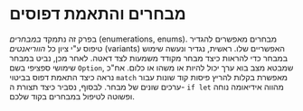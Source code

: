 # מבחרים והתאמת דפוסים

בפרק זה נתמקד *במבחרים* (enumerations, enums). מבחרים מאפשרים להגדיר טיפוס ע"י ציון כל *הווריאנטים* (variants) האפשריים שלו. ראשית, נגדיר ונעשה שימוש במבחר כדי להראות כיצד מבחר מקודד משמעות לצד דאטה. לאחר מכן, נביט במבחר שימושי ספציפי בשם `Option`, שמבטא מצב בוא ערך יכול להיות או משהו או כלום. אח"כ נראה כיצד התאמת דפוס בביטוי `match` מאפשרת בקלות להריץ פיסות קוד שונות עבור ערכים שונים של מבחר. לבסוף, נסביר כיצד תצורת ה- `if let` מהווה אידיאומה נוחה ופשוטה לטיפול במבחרים בקוד שלכם.
